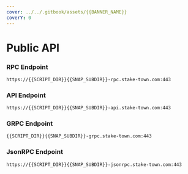 ```yaml
---
cover: ../../.gitbook/assets/{{BANNER_NAME}}
coverY: 0
---
```


# Public API

### **RPC Endpoint**

```bash
https://{{SCRIPT_DIR}}{{SNAP_SUBDIR}}-rpc.stake-town.com:443
```

### **API Endpoint**

```bash
https://{{SCRIPT_DIR}}{{SNAP_SUBDIR}}-api.stake-town.com:443
```

### **GRPC Endpoint**

```bash
{{SCRIPT_DIR}}{{SNAP_SUBDIR}}-grpc.stake-town.com:443
```

### **JsonRPC Endpoint**

```bash
https://{{SCRIPT_DIR}}{{SNAP_SUBDIR}}-jsonrpc.stake-town.com:443
```